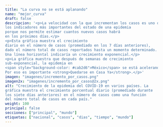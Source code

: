 ```yaml
---
title: "La curva no se está aplanando"
name: "mejor_curva"
draft: false
descripcion: '<p>La velocidad con la que incrementan los casos es uno de
los indicadores más importantes del estado de una epidemia
porque nos permite estimar cuantos nuevos casos habrá
en los próximos días.</p>
<p>Esta gráfica muestra el crecimiento
diario en el número de casos (promediado en los 7 días anteriores),
dado el número total de casos reportados hasta un momento determinado.
Una línea horizontal indicaría un crecimiento exponencial.</p>
<p>La gráfica muestra que después de semanas de crecimiento
sub-exponencial, la epidemia en
<span style="background-color: #cab2d6">México</span> se está acelerando.
Por eso es importante <strong>Quedarse en Casa Ya</strong>.</p>'
imagen: "imagenes/incremento_por_casos.png"
imagen2x: "imagenes/incremento_por_casos@2x.png"
alt: "Crecimiento de la epidemia del COVID-19 en varios países. La
gráfica muestra el crecimiento porcentual diario (promediado durante
los siete días anteriores) en el número de casos como una función
del número total de casos en cada país."
weight: 100
principal: false
secciones: ["principal", "mundo"]
etiquetas: ["nacional", "casos", "dias", "tiempo", "mundo"]
---
```

